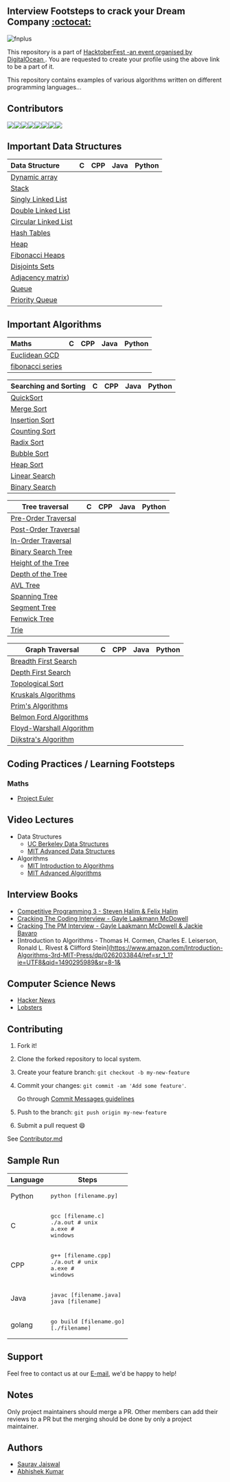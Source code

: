 ## Interview Footsteps to crack your Dream Company [:octocat:](binary_search/Cpp)

![fnplus](https://user-images.githubusercontent.com/25124428/47038568-6b991580-d19f-11e8-8e63-c1067fc04378.jpg)

This repository is a part of [ HacktoberFest -an event organised by DigitalOcean ](https://hacktoberfest.digitalocean.com/). 
You are requested to create your profile using the above link to be a part of it.

This repository contains examples of various algorithms written on different programming languages...

## Contributors

[![](https://sourcerer.io/fame/xlogix/fnplus/Algorithms-Hacktoberfest/images/0)](https://sourcerer.io/fame/xlogix/fnplus/Algorithms-Hacktoberfest/links/0)[![](https://sourcerer.io/fame/xlogix/fnplus/Algorithms-Hacktoberfest/images/1)](https://sourcerer.io/fame/xlogix/fnplus/Algorithms-Hacktoberfest/links/1)[![](https://sourcerer.io/fame/xlogix/fnplus/Algorithms-Hacktoberfest/images/2)](https://sourcerer.io/fame/xlogix/fnplus/Algorithms-Hacktoberfest/links/2)[![](https://sourcerer.io/fame/xlogix/fnplus/Algorithms-Hacktoberfest/images/3)](https://sourcerer.io/fame/xlogix/fnplus/Algorithms-Hacktoberfest/links/3)[![](https://sourcerer.io/fame/xlogix/fnplus/Algorithms-Hacktoberfest/images/4)](https://sourcerer.io/fame/xlogix/fnplus/Algorithms-Hacktoberfest/links/4)[![](https://sourcerer.io/fame/xlogix/fnplus/Algorithms-Hacktoberfest/images/5)](https://sourcerer.io/fame/xlogix/fnplus/Algorithms-Hacktoberfest/links/5)[![](https://sourcerer.io/fame/xlogix/fnplus/Algorithms-Hacktoberfest/images/6)](https://sourcerer.io/fame/xlogix/fnplus/Algorithms-Hacktoberfest/links/6)[![](https://sourcerer.io/fame/xlogix/fnplus/Algorithms-Hacktoberfest/images/7)](https://sourcerer.io/fame/xlogix/fnplus/Algorithms-Hacktoberfest/links/7)


## Important Data Structures

| Data Structure                                                                                  | C                                     | CPP                                   | Java                                  | Python                                |
|:----------------------------------------------------------------------------------------------- |:-------------------------------------:|:-------------------------------------:|:-------------------------------------:|:-------------------------------------:|
| [Dynamic array](https://en.wikipedia.org/wiki/Dynamic_array)                                          |                                       |                                       |               |              |
| [Stack](https://en.wikipedia.org/wiki/Stack_(abstract_data_type))                               |                                       |                                       |               |              |
| [Singly Linked List](https://en.wikipedia.org/wiki/Linked_list)                               |                                       |                                       |               |              |
| [Double Linked List](https://en.wikipedia.org/wiki/Doubly_linked_list)                               |                                       |                                       |               |              |
| [Circular Linked List](https://en.wikipedia.org/wiki/Linked_list)                               |                                       |                                       |               |              |
| [Hash Tables](https://en.wikipedia.org/wiki/Hash_table)                               |                                       |                                       |               |              |
| [Heap](https://en.wikipedia.org/wiki/Heap_(data_structure))                               |                                       |                                       |               |              |
| [Fibonacci Heaps](https://en.wikipedia.org/wiki/Fibonacci_heap)                               |                                       |                                       |               |              |
| [Disjoints Sets](https://en.wikipedia.org/wiki/Stack_(abstract_data_type))                               |                                       |                                       |               |              |
| [Adjacency matrix](https://en.wikipedia.org/wiki/List_of_data_structures#Hash-based_structures))                               |                                       |                                       |               |              |
| [Queue](https://en.wikipedia.org/wiki/Queue_(abstract_data_type))                               |                                       |                 |                                       |                                       |
| [Priority Queue](https://en.wikipedia.org/wiki/Priority_queue)                               |                                       |                 |                                       |                                       |

## Important Algorithms

| Maths                                                                                       | C                                     | CPP                                   | Java                                  | Python                                |
|:----------------------------------------------------------------------------------------------- |:-------------------------------------:|:-------------------------------------:|:-------------------------------------:|:-------------------------------------:|
| [Euclidean GCD](https://en.wikipedia.org/wiki/Euclidean_algorithm)                              |           |          |        |      |
| [fibonacci series](https://en.wikipedia.org/wiki/Fibonacci_number)                                           |              |                                       |                                       |         |


| Searching and Sorting                                                                                       | C                                     | CPP                                   | Java                                  | Python                                |
|:----------------------------------------------------------------------------------------------- |:-------------------------------------:|:-------------------------------------:|:-------------------------------------:|:-------------------------------------:|
| [QuickSort](https://en.wikipedia.org/wiki/Quicksort)                                            |                                       |                                       |                                       |          |
| [Merge Sort](https://en.wikipedia.org/wiki/Merge_sort)                                          |                                       |                                       |                                       |         |
| [Insertion Sort](https://en.wikipedia.org/wiki/Insertion_sort)                                  |          |        |                                       |     |
| [Counting Sort](https://en.wikipedia.org/wiki/Counting_sort)                                    |                                       |                                       |                                       |      |
| [Radix Sort](https://en.wikipedia.org/wiki/Radix_sort)                                          |                                       |                                       |                                       |         |
| [Bubble Sort](https://en.wikipedia.org/wiki/Bubble_sort)                                        |            |           |                                       |                                       |
| [Heap Sort](https://en.wikipedia.org/wiki/Heapsort)                                             |                                      |                                       |                                       |        |
| [Linear Search](https://en.wikipedia.org/wiki/Linear_search)                          |                                       |         |                                       |      |
| [Binary Search](https://en.wikipedia.org/wiki/Binary_search_algorithm)                          |                                       |         |                                       |      |

| Tree traversal  | C   | CPP | Java | Python |
| --------------- | -----|------|------|---------------|
| [Pre-Order Traversal](https://en.wikipedia.org/wiki/Tree_traversal) |   |       |      |             |                
| [Post-Order Traversal](https://en.wikipedia.org/wiki/Tree_traversal) |   |       |      |              |                
| [In-Order Traversal](https://en.wikipedia.org/wiki/Tree_traversal)|   |       |      |             |                
| [Binary Search Tree](https://en.wikipedia.org/wiki/Binary_search_tree) |   |       |      |             |                
| [Height of the Tree]() |   |       |      |              |                |
| [Depth of the Tree]() |   |       |      |             |                
| [AVL Tree](https://en.wikipedia.org/wiki/AVL_tree) |   |       |      |             |                
| [Spanning Tree](https://en.wikipedia.org/wiki/Spanning_tree) |   |       |      |             |       
| [Segment Tree](https://en.wikipedia.org/wiki/Segment_tree) |   |       |      |             |    
| [Fenwick Tree](https://en.wikipedia.org/wiki/Fenwick_tree) |   |       |      |             |    
| [Trie](https://en.wikipedia.org/wiki/Trie) |   |       |      |             |    


| Graph Traversal    | C   | CPP | Java | Python |
| --------------- | -----|------|------|---------------|
| [Breadth First Search](https://en.wikipedia.org/wiki/Breadth-first_search) |   |       |      |             | 
| [Depth First Search](https://en.wikipedia.org/wiki/Depth-first_search)|   |       |      |              |
| [Topological Sort](https://en.wikipedia.org/wiki/Topological_sorting)|   |       |      |              |
| [Kruskals Algorithms](https://en.wikipedia.org/wiki/Kruskal%27s_algorithm)|   |       |      |              |
| [Prim's Algorithms](https://en.wikipedia.org/wiki/Prim%27s_algorithm)|   |       |      |              |
| [Belmon Ford Algorithms](https://en.wikipedia.org/wiki/Bellman%E2%80%93Ford_algorithm)|   |       |      |              |
| [Floyd-Warshall Algorithm](https://en.wikipedia.org/wiki/Floyd%E2%80%93Warshall_algorithm)|   |       |      |              |
| [Dijkstra's Algorithm](https://en.wikipedia.org/wiki/Dijkstra%27s_algorithm)|   |       |      |              |

## Coding Practices / Learning Footsteps

### Maths  
   * [Project Euler](https://projecteuler.net)
   

## Video Lectures
* Data Structures
    * [UC Berkeley Data Structures](https://www.youtube.com/watch?v=mFPmKGIrQs4&index=1&list=PL-XXv-cvA_iAlnI-BQr9hjqADPBtujFJd)
    * [MIT Advanced Data Structures](https://www.youtube.com/watch?v=T0yzrZL1py0&list=PLUl4u3cNGP61hsJNdULdudlRL493b-XZf&index=1)
* Algorithms
    * [MIT Introduction to Algorithms](https://www.youtube.com/watch?v=HtSuA80QTyo&list=PLUl4u3cNGP61Oq3tWYp6V_F-5jb5L2iHb&index=1)
    * [MIT Advanced Algorithms](https://www.youtube.com/playlist?list=PL6ogFv-ieghdoGKGg2Bik3Gl1glBTEu8c)
  
## Interview Books
* [Competitive Programming 3 - Steven Halim & Felix Halim](https://www.amazon.com/Competitive-Programming-3rd-Steven-Halim/dp/B00FG8MNN8) 
* [Cracking The Coding Interview - Gayle Laakmann McDowell](https://www.amazon.com/Cracking-Coding-Interview-Programming-Questions/dp/0984782850/ref=sr_1_1?s=books&ie=UTF8)
* [Cracking The PM Interview - Gayle Laakmann McDowell & Jackie Bavaro](https://www.amazon.com/Cracking-PM-Interview-Product-Technology-ebook/dp/B00ISYMUR6/ref=sr_1_1?s=books&ie=UTF8)
* [Introduction to Algorithms -  Thomas H. Cormen, Charles E. Leiserson, Ronald L. Rivest & Clifford Stein](https://www.amazon.com/Introduction-Algorithms-3rd-MIT-Press/dp/0262033844/ref=sr_1_1?ie=UTF8&qid=1490295989&sr=8-1&


## Computer Science News
* [Hacker News](https://news.ycombinator.com/)
* [Lobsters](https://lobste.rs/)

## Contributing

1. Fork it!
2. Clone the forked repository to local system.
3. Create your feature branch: `git checkout -b my-new-feature`
4. Commit your changes: `git commit -am 'Add some feature'`.

   Go through [Commit Messages guidelines](CONTRIBUTING.md#write-good-commit-messages)
5. Push to the branch: `git push origin my-new-feature`
6. Submit a pull request :smile:

See [Contributor.md](Contributor.md)


## Sample Run

| Language        | Steps                                                                  |
| --------------- | ---------------------------------------------------------------------- |
| Python          | <pre>python [filename.py]</pre>                                        |
| C               | <pre>gcc [filename.c]<br>./a.out  # unix<br>a.exe  # windows</pre>     |
| CPP             | <pre>g++ [filename.cpp]<br>./a.out # unix<br>a.exe # windows</pre>     |
| Java            | <pre>javac [filename.java]<br>java [filename]</pre>                    |
| golang          | <pre>go build [filename.go]<br>[./filename]</pre>                      |

## Support

Feel free to contact us at our [E-mail](support@fnplus.tech), we'd be happy to help!

## Notes

Only project maintainers should merge a PR.
Other members can add their reviews to a PR but the merging should be done by only a project maintainer.

## Authors
 * [Saurav Jaiswal](http://sauravjaiswalsj.me)
 * [Abhishek Kumar](https://www.abhishekkumar.dev)
